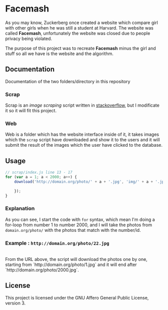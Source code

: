 # Facemash
As you may know, Zuckerberg once created a website which compare girl with other girls when he was still a student at Harvard. The website was called **Facemash**, unfortunately the website was closed due to people privacy being violated.

The purpose of this project was to recreate **Facemash** minus the girl and stuff so all we have is the website and the algorithm.

## Documentation
Documentation of the two folders/directory in this repository

### Scrap
Scrap is an _image scraping_ script written in [stackoverflow](https://stackoverflow.com/questions/12740659/downloading-images-with-node-js), but I modificate it so it will fit this project.

### Web
Web is a folder which has the website interface inside of it, it takes images which the `scrap` script have downloaded and show it to the users and it will submit the result of the images which the user have clicked to the database.

## Usage
```javascript
// scrap/index.js line 13 - 17
for (var a = 1; a < 2000; a++) {
	download('http://domain.org/photo/' + a + '.jpg', 'img/' + a + '.jpg', function(){	  
		
	});
}
```

### Explanation
As you can see, I start the code with `for` syntax, which mean I'm doing a for-loop from number 1 to number 2000, and I will take the photos from `domain.org/photo/` with the photos that match with the number/id.

### Example : `http://domain.org/photo/22.jpg`
<br>
From the URL above, the script will download the photos one by one, starting from `http://domain.org/photo/1.jpg` and it will end after `http://domain.org/photo/2000.jpg`.

## License
This project is licensed under the GNU Affero General Public License, version 3.